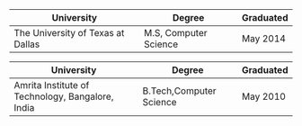 | University                        | Degree                | Graduated |
| --------------------------------- | --------------------- | --------- |
| The University of Texas at Dallas | M.S, Computer Science | May 2014  |

| University                                       | Degree                  | Graduated |
| ------------------------------------------------ | ----------------------- | --------- |
| Amrita Institute of Technology, Bangalore, India | B.Tech,Computer Science | May 2010  |
